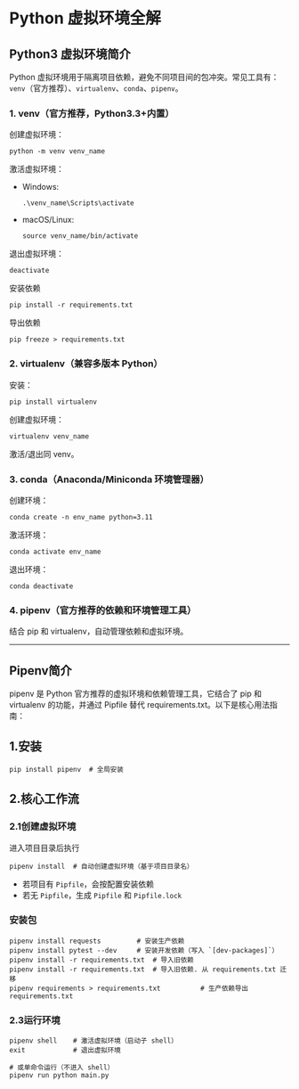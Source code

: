 # Python 虚拟环境全解

## Python3 虚拟环境简介
Python 虚拟环境用于隔离项目依赖，避免不同项目间的包冲突。常见工具有：`venv`（官方推荐）、`virtualenv`、`conda`、`pipenv`。

### 1. venv（官方推荐，Python3.3+内置）
创建虚拟环境：
```
python -m venv venv_name
```
激活虚拟环境：
- Windows:
  ```
  .\venv_name\Scripts\activate
  ```
- macOS/Linux:
  ```
  source venv_name/bin/activate
  ```
退出虚拟环境：
```
deactivate
```
安装依赖
```
pip install -r requirements.txt
```

导出依赖
```
pip freeze > requirements.txt

```


### 2. virtualenv（兼容多版本 Python）
安装：
```
pip install virtualenv
```
创建虚拟环境：
```
virtualenv venv_name
```
激活/退出同 venv。

### 3. conda（Anaconda/Miniconda 环境管理器）
创建环境：
```
conda create -n env_name python=3.11
```
激活环境：
```
conda activate env_name
```
退出环境：
```
conda deactivate
```

### 4. pipenv（官方推荐的依赖和环境管理工具）
结合 pip 和 virtualenv，自动管理依赖和虚拟环境。

---

## Pipenv简介
pipenv 是 Python 官方推荐的虚拟环境和依赖管理工具，它结合了 pip 和 virtualenv 的功能，并通过 Pipfile 替代 requirements.txt。以下是核心用法指南：

## 1.安装
```
pip install pipenv  # 全局安装
```

## 2.核心工作流
### 2.1创建虚拟环境
进入项目目录后执行
```
pipenv install  # 自动创建虚拟环境（基于项目目录名）
```

- 若项目有 `Pipfile`，会按配置安装依赖
- 若无 `Pipfile`，生成 `Pipfile` 和 `Pipfile.lock`
  
### 安装包

```
pipenv install requests         # 安装生产依赖
pipenv install pytest --dev     # 安装开发依赖（写入 `[dev-packages]`）
pipenv install -r requirements.txt  # 导入旧依赖
pipenv install -r requirements.txt  # 导入旧依赖. 从 requirements.txt 迁移
pipenv requirements > requirements.txt          # 生产依赖导出 requirements.txt
```
### 2.3运行环境
```
pipenv shell    # 激活虚拟环境（启动子 shell）
exit            # 退出虚拟环境

# 或单命令运行（不进入 shell）
pipenv run python main.py
```
